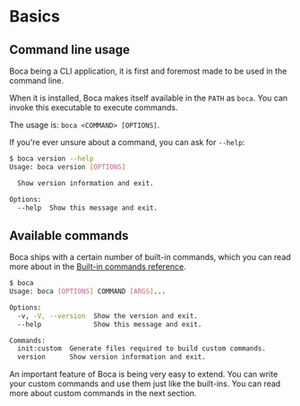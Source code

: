 # Basics

## Command line usage

Boca being a CLI application, it is first and foremost made to be used in the command line.

When it is installed, Boca makes itself available in the `PATH` as `boca`. You can invoke this executable to execute commands.

The usage is: `boca <COMMAND> [OPTIONS]`.

If you're ever unsure about a command, you can ask for `--help`:

```bash
$ boca version --help
Usage: boca version [OPTIONS]

  Show version information and exit.

Options:
  --help  Show this message and exit.
```

## Available commands

Boca ships with a certain number of built-in commands, which you can read more about in the [Built-in commands reference][built-in-commands].

```bash
$ boca
Usage: boca [OPTIONS] COMMAND [ARGS]...

Options:
  -v, -V, --version  Show the version and exit.
  --help             Show this message and exit.

Commands:
  init:custom  Generate files required to build custom commands.
  version      Show version information and exit.
```

An important feature of Boca is being very easy to extend. You can write your custom commands and use them just like the built-ins. You can read more about custom commands in the next section.

[built-in-commands]: ../reference/README.md#built-in-commands
